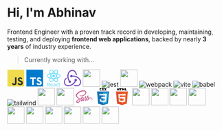 # Hi, I'm Abhinav

<!-- <img src="https://komarev.com/ghpvc/?username=abhinavg916&label=Profile%20views&color=0e75b6&style=flat" alt="abhinavg916" /> -->

<!--
Software Engineer with a demonstrated history of developing, and maintaining frontend web applications. Currently
working at [**HCLTech**](https://www.hcltech.com/). Skilled in JavaScript,  TypeScript, Reactjs and Redux. I am a curious, passionate, and self-motivated individual. Apart from technical, I am an effective team player who brings energy, enthusiasm & humor to motivate team members to achieve their best potential.

Always keen to learn new technologies and develop creative solutions. Ability to grasp new technical concepts quickly and utilize them correctly in order to get the best results.

I enjoy working on challenging projects which make a difference.
-->

<!-- ⚠ Open to Work ⚠ -->

Frontend Engineer with a proven track record in developing, maintaining, testing, and deploying **frontend web applications**, backed by nearly **3 years** of industry experience.

<!-- Skills include are: -->

<!-- -   C++, JavaScript, TypeScript, Reactjs, Redux (Toolkit, Saga, Thunk), React Query, Jest, React Testing Library, Webpack, Vite, Babel
-   Tailwind CSS, Material UI, Radix UI, Shadcn, Styled Components, Bootstrap, SCSS/SASS, CSS, HTML
-   JSON, AWS, Firebase, Postman, Git, JIRA, Confluence, Quantum Matrix
-   BEM Methodology, Responsive Web Development, React & Redux DevTools, Chrome DevTools -->

<!-- Apart from technical, I am an effective team player who brings energy, enthusiasm & humor to motivate team members to achieve their best potential.

<!-- I am always keen and curious to learn new technologies and develop creative solutions. I have the proven ability to grasp new technical concepts quickly and utilize them correctly in order to get the best results. -->

<!--
- [StopStalk - @abhinavg916](https://www.stopstalk.com/user/profile/abhinavg916)
-->
<!--
⚡ Fun Facts

- I neither drink tea nor coffee 😉
-->
<!--
- I code in Light theme 😎
- I write with my Left hand 👈
-->

<!--
Below are my Online Programming Profiles:

<a href="https://www.leetcode.com/abhinavg916" target="blank"><img align="center" src="https://raw.githubusercontent.com/rahuldkjain/github-profile-readme-generator/master/src/images/icons/Social/leet-code.svg" alt="abhinavg916" height="30" width="40" /></a>
<a href="https://www.hackerrank.com/abhinavg916" target="blank"><img align="center" src="https://raw.githubusercontent.com/rahuldkjain/github-profile-readme-generator/master/src/images/icons/Social/hackerrank.svg" alt="abhinavg916" height="30" width="40" /></a>
<a href="https://auth.geeksforgeeks.org/user/abhinavg916" target="blank"><img align="center" src="https://raw.githubusercontent.com/rahuldkjain/github-profile-readme-generator/master/src/images/icons/Social/geeks-for-geeks.svg" alt="abhinavg916" height="30" width="40" /></a>
<a href="https://www.codechef.com/users/abhinavg916" target="blank"><img align="center" src="https://cdn.jsdelivr.net/npm/simple-icons@3.1.0/icons/codechef.svg" alt="abhinavg916" height="30" width="40" /></a>
-->

<!-- ## Technical Skills -->

> Currently working with...

<!-- **Problem Solving** -->

<!-- <p> -->
<!-- <img src="https://raw.githubusercontent.com/devicons/devicon/master/icons/java/java-original.svg" alt="java" width="40" height="40"/> -->
<!-- <img src="https://raw.githubusercontent.com/devicons/devicon/master/icons/cplusplus/cplusplus-original.svg" alt="cpp" width="40" height="40"/> -->
<!-- <img src="https://raw.githubusercontent.com/devicons/devicon/master/icons/thealgorithms/thealgorithms-original.svg" alt="algo" width="40" height="40"/> -->
<!-- </p> -->

<!-- **Frontend Web Development** -->

<p>
<img src="https://raw.githubusercontent.com/devicons/devicon/master/icons/javascript/javascript-original.svg" alt="javascript" width="40" height="40"/>
<img src="https://raw.githubusercontent.com/devicons/devicon/master/icons/typescript/typescript-original.svg" alt="typescript" width="40" height="40"/>  
<img src="https://raw.githubusercontent.com/devicons/devicon/master/icons/react/react-original-wordmark.svg" alt="reactjs" width="40" height="40"/>
<!-- <img src="https://raw.githubusercontent.com/devicons/devicon/master/icons/angularjs/angularjs-original.svg" alt="angular" width="40" height="40"/> -->
<!-- <img src="https://raw.githubusercontent.com/devicons/devicon/master/icons/nextjs/nextjs-original.svg" alt="nextjs" width="40" height="40"/> -->
<img src="https://raw.githubusercontent.com/devicons/devicon/master/icons/redux/redux-original.svg" alt="redux" width="40" height="40"/>
<img src="https://cdn.jsdelivr.net/gh/devicons/devicon@latest/icons/reactrouter/reactrouter-original-wordmark.svg" width="40" height="40"/>
<img src="https://www.vectorlogo.zone/logos/jestjsio/jestjsio-icon.svg" alt="jest" width="40" height="40"/>
<img src="https://cdn.jsdelivr.net/gh/devicons/devicon@latest/icons/cypressio/cypressio-original.svg" width="40" height="40" />
<img src="https://cdn.jsdelivr.net/gh/devicons/devicon/icons/webpack/webpack-original.svg" alt="webpack" width="40" height="40" />
<img src="https://cdn.jsdelivr.net/gh/devicons/devicon@latest/icons/vitejs/vitejs-original.svg" alt="vite" width="40" height="40"/>
<img src="https://cdn.jsdelivr.net/gh/devicons/devicon@latest/icons/babel/babel-original.svg" alt="babel" width="40" height="40"/>

<img src="https://www.vectorlogo.zone/logos/tailwindcss/tailwindcss-icon.svg" alt="tailwind" width="40" height="40"/> 
<img src="https://cdn.jsdelivr.net/gh/devicons/devicon/icons/materialui/materialui-original.svg" width="40" height="40" />
<img src="https://cdn.jsdelivr.net/gh/devicons/devicon/icons/bootstrap/bootstrap-original.svg" width="40" height="40" />
<img src="https://raw.githubusercontent.com/devicons/devicon/master/icons/sass/sass-original.svg" alt="sass" width="40" height="40"/>  
<img src="https://raw.githubusercontent.com/devicons/devicon/master/icons/css3/css3-original-wordmark.svg" alt="css3" width="40" height="40"/>
<img src="https://raw.githubusercontent.com/devicons/devicon/master/icons/html5/html5-original-wordmark.svg" alt="html5" width="40" height="40"/>
<img src="https://cdn.jsdelivr.net/gh/devicons/devicon@latest/icons/markdown/markdown-original.svg" width="40" height="40" />
<img src="https://cdn.jsdelivr.net/gh/devicons/devicon@latest/icons/npm/npm-original-wordmark.svg" width="40" height="40"  />
<img src="https://cdn.jsdelivr.net/gh/devicons/devicon@latest/icons/yarn/yarn-original.svg" width="40" height="40"  />

<img src="https://cdn.jsdelivr.net/gh/devicons/devicon@latest/icons/json/json-original.svg" width="40" height="40" />
<img src="https://cdn.jsdelivr.net/gh/devicons/devicon@latest/icons/amazonwebservices/amazonwebservices-plain-wordmark.svg" width="40" height="40" />
<img src="https://cdn.jsdelivr.net/gh/devicons/devicon/icons/firebase/firebase-plain-wordmark.svg" width="40" height="40" />
<img src="https://cdn.jsdelivr.net/gh/devicons/devicon@latest/icons/postman/postman-original.svg" width="40" height="40"/>
<img src="https://cdn.jsdelivr.net/gh/devicons/devicon/icons/git/git-original.svg" width="40" height="40" />
<img src="https://cdn.jsdelivr.net/gh/devicons/devicon@latest/icons/jira/jira-original-wordmark.svg" width="40" height="40"/>
<img src="https://cdn.jsdelivr.net/gh/devicons/devicon@latest/icons/confluence/confluence-original-wordmark.svg" width="40" height="40" />

<!-- <img src="https://cdn.jsdelivr.net/gh/devicons/devicon@latest/icons/vscode/vscode-original.svg" width="40" height="40" /> -->
<!-- <img src="https://cdn.jsdelivr.net/gh/devicons/devicon/icons/storybook/storybook-original.svg" width="40" height="40" /> -->

</p>

<!-- **Backend Web Development** -->

<!-- <p> -->
<!-- <img src="https://raw.githubusercontent.com/devicons/devicon/master/icons/nodejs/nodejs-original-wordmark.svg" alt="nodejs" width="40" height="40"/> -->
<!-- <img src="https://raw.githubusercontent.com/devicons/devicon/master/icons/spring/spring-original.svg" alt="springboot" width="40" height="40"/> -->
<!-- <img src="https://raw.githubusercontent.com/devicons/devicon/master/icons/express/express-original-wordmark.svg" alt="express" width="40" height="40"/> -->
<!-- <img src="https://raw.githubusercontent.com/devicons/devicon/master/icons/mongodb/mongodb-original-wordmark.svg" alt="mongodb" width="40" height="40"/> -->
<!-- <img src="https://raw.githubusercontent.com/devicons/devicon/master/icons/postgresql/postgresql-original-wordmark.svg" alt="postgresql" width="40" height="40"/> -->
<!-- <img src="https://www.vectorlogo.zone/logos/graphql/graphql-icon.svg" alt="graphql" width="40" height="40"/> -->
<!-- </p> -->

<!-- **DevOps & Cloud** -->

<!-- <p> -->
<!-- <img src="https://raw.githubusercontent.com/devicons/devicon/master/icons/amazonwebservices/amazonwebservices-original.svg" alt="aws" width="40" height="40"/> -->
<!-- <img src="https://raw.githubusercontent.com/devicons/devicon/master/icons/docker/docker-original-wordmark.svg" alt="docker" width="40" height="40"/> -->
<!-- <img src="https://raw.githubusercontent.com/devicons/devicon/master/icons/nginx/nginx-original.svg" alt="nginx" width="40" height="40"/> -->
<!-- <img src="https://raw.githubusercontent.com/devicons/devicon/master/icons/amazonwebservices/amazonwebservices-original-wordmark.svg" alt="aws" width="40" height="40"/> -->
<!-- </p> -->

<!-- **Machine Learning** -->

<!-- <p> -->
<!-- <img src="https://raw.githubusercontent.com/devicons/devicon/master/icons/python/python-original.svg" alt="python" width="40" height="40"/> -->
<!-- </p> -->

<!-- **Big Data** -->

<!-- **Mobile App Development** -->
<!-- ### GitHub Stats -->

<!-- <p><img align="left" src="https://github-readme-stats.vercel.app/api/top-langs?username=abhinavg916&show_icons=true&locale=en&layout=compact" alt="abhinavg916" /></p>
<p>&nbsp;<img align="center" src="https://github-readme-stats.vercel.app/api?username=abhinavg916&show_icons=true&locale=en" alt="abhinavg916" /></p>
<img height="180em" src="https://github-readme-stats.vercel.app/api?username=abhinavg916&show_icons=true&hide_border=true&&count_private=true&include_all_commits=true" />
<img height="180em" src="https://github-readme-stats.vercel.app/api/top-langs/?username=abhinavg916&exclude_repo=KNN-Image-Classification&show_icons=true&hide_border=true&layout=compact&langs_count=8"/> -->

<!--
<p><img align="center" src="https://github-readme-streak-stats.herokuapp.com/?user=abhinavg916&" alt="abhinavg916" /></p> -->

<!-- <p align="left"> <a href="https://github.com/ryo-ma/github-profile-trophy"><img src="https://github-profile-trophy.vercel.app/?username=abhinavg916" alt="abhinavg916" /></a> </p> -->

<!-- I am highly skilled, curious, and self motivated. I am actively seeking new job opportunities and challenges that allow me to leverage my expertise, collaborate with talented professionals, and contribute to a team focused on developing cutting-edge software solutions. -->

<!-- - Portfolio Website - [www.abhinavdhiman.com]() -->

<!-- -   Resume - [AbhinavFrontend(3YoE)\_Resume](https://www.linkedin.com/in/abhinavg916/) -->

<!-- If you are interested in discussing potential collaborations or would like to learn more about my qualifications, please don't hesitate to reach out. -->

<!-- Connect with me, -->

<!-- -   LinkedIn - [@abhinavg916](https://www.linkedin.com/in/abhinavg916/) -->
<!-- -   Email - [abhinavg916@gmail.com](abhinavg916@gmail.com) -->

<!-- I look forward to hearing from you! 😊 -->

<!-- <a href="https://linkedin.com/in/abhinavg916" target="blank"><img align="center" src="https://raw.githubusercontent.com/rahuldkjain/github-profile-readme-generator/master/src/images/icons/Social/linked-in-alt.svg" alt="abhinavg916" height="15" width="15" /></a> -->
